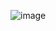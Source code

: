 ![image](https://github.com/Jason89967/EC2024/assets/162284478/f5f5badb-4c69-4db1-9244-ab19b6956811)
